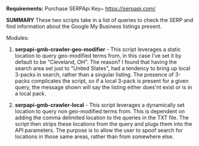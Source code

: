 **Requirements:**
Purchase SERPApi Key~ https://serpapi.com/

**SUMMARY**
These two scripts take in a list of queries to check the SERP and find information about the Google My Business listings
present.

Modules:
1. **serpapi-gmb-crawler-geo-modifier** - This script leverages a static location to query geo-modified terms
from, in this case I've set it by default to be "Cleveland, OH". The reason? I found that having the search area
set just to "United States", had a tendency to bring up local 3-packs in search, rather than a singular listing. 
The presence of 3-packs complicates the script, so if a local 3-pack is present for a given query, the message shown 
will say the listing either does'nt exist or is in a local pack.

2. **serpapi-gmb-crawler-local** - This script leverages a dynamically set location to query non geo-modified
 terms from. This is dependent on adding the comma delimited location to the queries in the TXT file. The script then
 strips these locations from the query and plugs them into the API parameters. The purpose is to allow the user to spoof
 search for locations in those same areas, rather than from somewhere else.